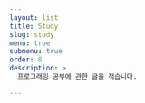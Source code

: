 ```yaml
---
layout: list
title: Study
slug: study
menu: true
submenu: true
order: 8
description: >
  프로그래밍 공부에 관한 글을 적습니다.

---
```

